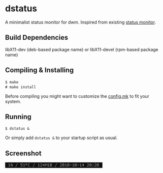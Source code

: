 dstatus
=======
A minimalist status monitor for dwm. Inspired from existing [status monitor](https://dwm.suckless.org/status_monitor/).

Build Dependencies
----------------
libX11-dev (deb-based package name) or libX11-devel (rpm-based package name)

Compiling & Installing
----------------------
    $ make
    # make install
Before compiling you might want to customize the [config.mk](config.mk) to fit your system.

Running
-------
    $ dstatus &
Or simply add `dstatus &` to your startup script as usual.

Screenshot
----------
![dstatus](screenshot.png)
